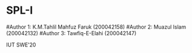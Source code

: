 # SPL-I

#Author 1: K.M.Tahlil Mahfuz Faruk (200042158)
#Author 2: Muazul Islam (200042132)
#Author 3: Tawfiq-E-Elahi (200042147)

IUT SWE'20

